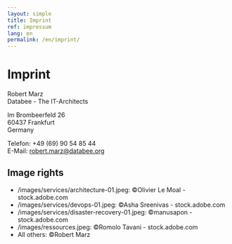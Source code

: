 ```yaml
---
layout: simple
title: Imprint
ref: impressum
lang: en
permalink: /en/imprint/
---
```

# Imprint


Robert Marz  
Databee - The IT-Architects 

Im Brombeerfeld 26  
60437 Frankfurt  
Germany  

Telefon: +49 (69) 90 54 85 44  
E-Mail: robert.marz@databee.org  


## Image rights

- /images/services/architecture-01.jpeg: ©Olivier Le Moal - stock.adobe.com
- /images/services/devops-01.jpeg: ©Asha Sreenivas - stock.adobe.com
- /images/services/disaster-recovery-01.jpeg: ©manusapon - stock.adobe.com
- /images/ressources.jpeg: ©Romolo Tavani - stock.adobe.com
- All others: ©Robert Marz
